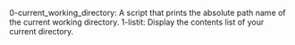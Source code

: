 0-current_working_directory: A script that prints the absolute path name of the current working directory.
1-listit: Display the contents list of your current directory.
